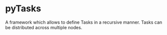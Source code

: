# pyTasks
A framework which allows to define Tasks in a recursive manner. Tasks can be distributed across multiple nodes.
